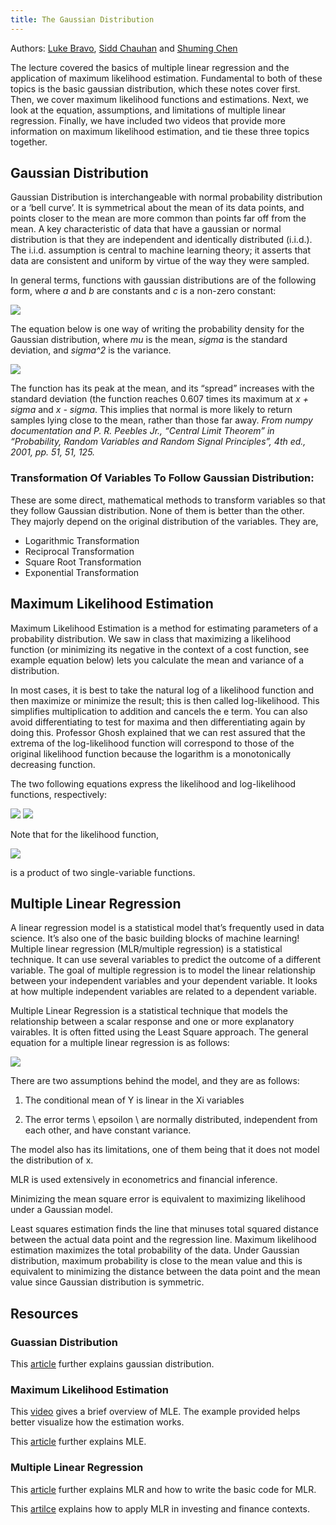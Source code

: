 ```yaml
---
title: The Gaussian Distribution 
---
```

Authors: [Luke Bravo](https://www.linkedin.com/in/luke-bravo/), [Sidd Chauhan](https://www.linkedin.com/in/siddhantchauhan77/) and [Shuming Chen](https://www.linkedin.com/in/shuming-chen/)

The lecture covered the basics of multiple linear regression and the application of maximum likelihood estimation. Fundamental to both of these topics is the basic gaussian distribution, which these notes cover first. Then, we cover maximum likelihood functions and estimations. Next, we look at the equation, assumptions, and limitations of multiple linear regression. Finally, we have included two videos that provide more information on maximum likelihood estimation, and tie these three topics together.

## Gaussian Distribution 
Gaussian Distribution is interchangeable with normal probability distribution or a ‘bell curve’. It is symmetrical about the mean of its data points, and points closer to the mean are more common than points far off from the mean. A key characteristic of data that have a gaussian or normal distribution is that they are independent and identically distributed (i.i.d.). The i.i.d. assumption is central to machine learning theory; it asserts that data are consistent and uniform by virtue of the way they were sampled.

In general terms, functions with gaussian distributions are of the following form, where *a* and *b* are constants and *c* is a non-zero constant:

<img src="https://wikimedia.org/api/rest_v1/media/math/render/svg/13993a37c117176295fada7cdaa9c1ef1ae769f7"/>

The equation below is one way of writing the probability density for the Gaussian distribution, where *mu* is the mean, *sigma* is the standard deviation, and *sigma^2* is the variance.

<img src="https://wikimedia.org/api/rest_v1/media/math/render/svg/61463c3decedda46e356782e24051ec7dd3c34c8"/>

The function has its peak at the mean, and its “spread” increases with the standard deviation (the function reaches 0.607 times its maximum at *x + sigma* and *x - sigma*. This implies that normal is more likely to return samples lying close to the mean, rather than those far away. *From numpy documentation and P. R. Peebles Jr., “Central Limit Theorem” in “Probability, Random Variables and Random Signal Principles”, 4th ed., 2001, pp. 51, 51, 125.*

### Transformation Of Variables To Follow Gaussian Distribution:
These are some direct, mathematical methods to transform variables so that they follow Gaussian distribution. None of them is better than the other. They majorly depend on the original distribution of the variables. They are,

- Logarithmic Transformation
- Reciprocal Transformation
- Square Root Transformation
- Exponential Transformation

## Maximum Likelihood Estimation

Maximum Likelihood Estimation is a method for estimating parameters of a probability distribution. We saw in class that maximizing a likelihood function (or minimizing its negative in the context of a cost function, see example equation below) lets you calculate the mean and variance of a distribution.

In most cases, it is best to take the natural log of a likelihood function and then maximize or minimize the result; this is then called log-likelihood. This simplifies multiplication to addition and cancels the e term. You can also avoid differentiating to test for maxima and then differentiating again by doing this. Professor Ghosh explained that we can rest assured that the extrema of the log-likelihood function will correspond to those of the original likelihood function because the logarithm is a monotonically decreasing function.

The two following equations express the likelihood and log-likelihood functions, respectively:

<img src="https://wikimedia.org/api/rest_v1/media/math/render/svg/fa485e7acf98b3a0ce236ce7293f63dd89f84b96"/>

<img src="https://wikimedia.org/api/rest_v1/media/math/render/svg/70323a65c0f24cb9b3e9bb0e1a8cf30442c350a7"/>

Note that for the likelihood function,

<img src="https://wikimedia.org/api/rest_v1/media/math/render/svg/5a0e1848f54c87072bd9ebf8871ceeb19e8bb1e9"/>

is a product of two single-variable functions.

## Multiple Linear Regression

A linear regression model is a statistical model that’s frequently used in data science. It’s also one of the basic building blocks of machine learning! Multiple linear regression (MLR/multiple regression) is a statistical technique. It can use several variables to predict the outcome of a different variable. The goal of multiple regression is to model the linear relationship between your independent variables and your dependent variable. It looks at how multiple independent variables are related to a dependent variable.

Multiple Linear Regression is a statistical technique that models the relationship between a scalar response and one or more explanatory vairables. It is often fitted using the Least Square approach. The general equation for a multiple linear regression is as follows:

<img src="https://wikimedia.org/api/rest_v1/media/math/render/svg/704b31aa61dfc93d672f15bf02aa6d168be49643"/>

There are two assumptions behind the model, and they are as follows:

1. The conditional mean of Y is linear in the Xi variables

2. The error terms \ epsoilon \ are normally distributed, independent from each other, and have constant variance.

The model also has its limitations, one of them being that it does not model the distribution of x.


MLR is used extensively in econometrics and financial inference.

Minimizing the mean square error is equivalent to maximizing likelihood under a Gaussian model.

Least squares estimation finds the line that minuses total squared distance between the actual data point and the regression line. Maximum likelihood estimation maximizes the total probability of the data. Under Gaussian distribution, maximum probability is close to the mean value and this is equivalent to minimizing the distance between the data point and the mean value since Gaussian distribution is symmetric. 

## Resources

### Guassian Distribution

This [article](https://medium.com/towards-artificial-intelligence/introduction-to-gaussian-distribution-726be7dc5046) further explains gaussian distribution.

### Maximum Likelihood Estimation

This [video](https://www.youtube.com/watch?v=XepXtl9YKwc&ab_channel=StatQuestwithJoshStarmer) gives a brief overview of MLE. The example provided helps better visualize how the estimation works.  

This [article](https://towardsdatascience.com/probability-concepts-explained-maximum-likelihood-estimation-c7b4342fdbb1#:~:text=Maximum%20likelihood%20estimation%20is%20a,data%20that%20were%20actually%20observed) further explains MLE.

### Multiple Linear Regression

This [article](https://towardsdatascience.com/multiple-linear-regression-in-four-lines-of-code-b8ba26192e84) further explains MLR and how to write the basic code for MLR.

This [artilce](https://www.investopedia.com/terms/m/mlr.asp#:~:text=Key%20Takeaways-,Multiple%20linear%20regression%20(MLR)%2C%20also%20known%20simply%20as%20multiple,uses%20just%20one%20explanatory%20variable) explains how to apply MLR in investing and finance contexts.
